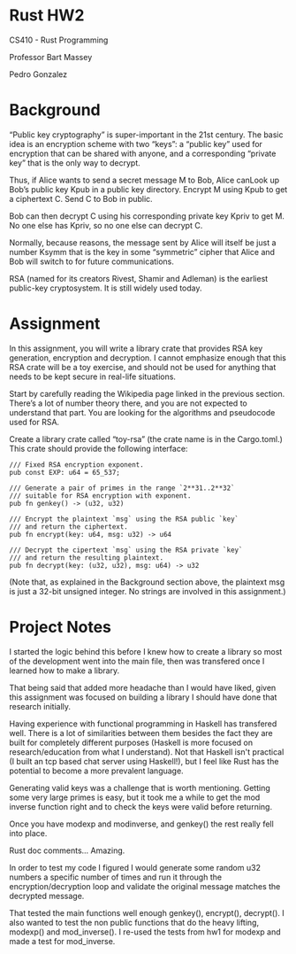 # Rust HW2
CS410 - Rust Programming

Professor Bart Massey

Pedro Gonzalez

# Background
“Public key cryptography” is super-important in the 21st century. The basic idea is an encryption scheme with two “keys”: a “public key” used for encryption that can be shared with anyone, and a corresponding “private key” that is the only way to decrypt. 

Thus, if Alice wants to send a secret message M to Bob, Alice canLook up Bob’s public key Kpub in a public key directory. Encrypt M using Kpub to get a ciphertext C. Send C to Bob in public.

Bob can then decrypt C using his corresponding private key Kpriv to get M. No one else has Kpriv, so no one else can decrypt C.

Normally, because reasons, the message sent by Alice will itself be just a number Ksymm that is the key in some “symmetric” cipher that Alice and Bob will switch to for future communications.

RSA (named for its creators Rivest, Shamir and Adleman) is the earliest public-key cryptosystem. It is still widely used today.

# Assignment
In this assignment, you will write a library crate that provides RSA key generation, encryption and decryption. I cannot emphasize enough that this RSA crate will be a toy exercise, and should not be used for anything that needs to be kept secure in real-life situations.

Start by carefully reading the Wikipedia page linked in the previous section. There’s a lot of number theory there, and you are not expected to understand that part. You are looking for the algorithms and pseudocode used for RSA.

Create a library crate called “toy-rsa” (the crate name is in the Cargo.toml.) This crate should provide the following interface:

    /// Fixed RSA encryption exponent.
    pub const EXP: u64 = 65_537;

    /// Generate a pair of primes in the range `2**31..2**32`
    /// suitable for RSA encryption with exponent.
    pub fn genkey() -> (u32, u32)

    /// Encrypt the plaintext `msg` using the RSA public `key`
    /// and return the ciphertext.
    pub fn encrypt(key: u64, msg: u32) -> u64

    /// Decrypt the cipertext `msg` using the RSA private `key`
    /// and return the resulting plaintext.
    pub fn decrypt(key: (u32, u32), msg: u64) -> u32

(Note that, as explained in the Background section above, the plaintext msg is just a 32-bit unsigned integer. No strings are involved in this assignment.)

# Project Notes
I started the logic behind this before I knew how to create a library so most of the development went into the main file, then was transfered once I learned how to make a library.

That being said that added more headache than I would have liked, given this assignment was focused on building a library I should have done that research initially.

Having experience with functional programming in Haskell has transfered well. There is a lot of similarities between them besides the fact they are built for completely different purposes (Haskell is more focused on research/education from what I understand). Not that Haskell isn't practical (I built an tcp based chat server using Haskell!), but I feel like Rust has the potential to become a more prevalent language.

Generating valid keys was a challenge that is worth mentioning. Getting some very large primes is easy, but it took me a while to get the mod inverse function right and to check the keys were valid before returning.

Once you have modexp and modinverse, and genkey() the rest really fell into place.

Rust doc comments... Amazing.

In order to test my code I figured I would generate some random u32 numbers a specific number of times and run it through the encryption/decryption loop and validate the original message matches the decrypted message.

That tested the main functions well enough genkey(), encrypt(), decrypt(). I also wanted to test the non public functions that do the heavy lifting, modexp() and mod_inverse(). I re-used the tests from hw1 for modexp and made a test for mod_inverse.